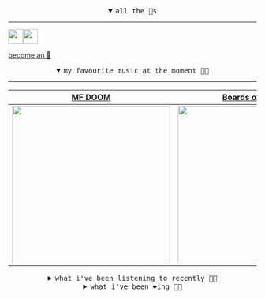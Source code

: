<details open>

<summary align="center"><samp>all the 🥚s</samp></summary>
<hr />

<a href="https://github.com/pvinis"><img src="https://avatars.githubusercontent.com/u/100233?s=90&v=4" width="30" height="30" /><a href="https://github.com/maxPugh"><img src="https://avatars.githubusercontent.com/u/46350013?s=90&u=52a601eaa2d272b35477d096fe782ebf0a8a1f68&v=4" width="30" height="30" />

<samp><a href="https://github.com/bitttttten/bitttttten/stargazers">become an 🥚</a></samp>

</details>

<details open>

<summary align="center"><samp>my favourite music at the moment 🎵🎶</samp></summary>
<hr />

<!-- toc -->

| [MF DOOM](https://open.spotify.com/artist/2pAWfrd7WFF3XhVt9GooDL)                                                                                                | [Boards of Canada](https://open.spotify.com/artist/2VAvhf61GgLYmC6C8anyX1)                                                                                       | [Four Tet](https://open.spotify.com/artist/7Eu1txygG6nJttLHbZdQOh)                                                                                               | [Nils Frahm](https://open.spotify.com/artist/5gqhueRUZEa7VDnQt4HODp)                                                                                             |
| ---------------------------------------------------------------------------------------------------------------------------------------------------------------- | ---------------------------------------------------------------------------------------------------------------------------------------------------------------- | ---------------------------------------------------------------------------------------------------------------------------------------------------------------- | ---------------------------------------------------------------------------------------------------------------------------------------------------------------- |
| [<img src="https://i.scdn.co/image/ab6761610000e5eb3e9a6caa41a80b9238a49784" width="320" height="auto">](https://open.spotify.com/artist/2pAWfrd7WFF3XhVt9GooDL) | [<img src="https://i.scdn.co/image/c0b33a8d211600d70dcda3077d6a582da34321b0" width="320" height="auto">](https://open.spotify.com/artist/2VAvhf61GgLYmC6C8anyX1) | [<img src="https://i.scdn.co/image/ab6761610000e5eb84e29d09b4917bec2700a0d7" width="320" height="auto">](https://open.spotify.com/artist/7Eu1txygG6nJttLHbZdQOh) | [<img src="https://i.scdn.co/image/ab6761610000e5eb812d9b7d8497a380601c8366" width="320" height="auto">](https://open.spotify.com/artist/5gqhueRUZEa7VDnQt4HODp) |

<!-- tocstop -->

</details>

<details>

<summary align="center"><samp>what i've been listening to recently 🎵🎶</samp></summary>
<hr />

<!-- toc -->

| [Everything Is Free<br />Gillian Welch](https://open.spotify.com/track/4hOGvEXmiu9LQcQSRM5dvn)                                                                  | [Moondancer<br />Boris Brejcha](https://open.spotify.com/track/541jLF5Yu9QIVmcY48CJhX)                                                                          | [Three Excited Nuclei of Lutet…<br />Radioactive Orchestra, Axel B…](https://open.spotify.com/track/7nzJAcTxi8DZ7PcvArRPMw)                                     | [All That Remains<br />The Aurora Principle](https://open.spotify.com/track/29n0J67TNZnOln4gpt8PAX)                                                             |
| --------------------------------------------------------------------------------------------------------------------------------------------------------------- | --------------------------------------------------------------------------------------------------------------------------------------------------------------- | --------------------------------------------------------------------------------------------------------------------------------------------------------------- | --------------------------------------------------------------------------------------------------------------------------------------------------------------- |
| [<img src="https://i.scdn.co/image/ab6761610000e5ebbf3ed488c6ff47a5b3a980ac" width="320" height="auto">](https://open.spotify.com/track/4hOGvEXmiu9LQcQSRM5dvn) | [<img src="https://i.scdn.co/image/ab6761610000e5eb33c9b5dcc05194199aa68410" width="320" height="auto">](https://open.spotify.com/track/541jLF5Yu9QIVmcY48CJhX) | [<img src="https://i.scdn.co/image/ab67616d0000b2736cf92b6ee3f07546a8e69eff" width="320" height="auto">](https://open.spotify.com/track/7nzJAcTxi8DZ7PcvArRPMw) | [<img src="https://i.scdn.co/image/ab6761610000e5ebb3af2a64b511e8a78ac9c379" width="320" height="auto">](https://open.spotify.com/track/29n0J67TNZnOln4gpt8PAX) |

<!-- tocstop -->

</details>

<details>

<summary align="center"><samp>what i've been ❤️ing 🎵🎶</samp></summary>
<hr />

<!-- toc -->

| [Hizou<br />Four Hands](https://open.spotify.com/album/0XVlOSm2rHjPusUX0MxJmD)                                                                                  | [Visit Croatia<br />Alabaster DePlume](https://open.spotify.com/album/3r7uewN5Gf2WEqeZh7F5af)                                                                   | [Natural<br />Logic1000, Big Ever](https://open.spotify.com/album/04iCbI7QFhcTtzRAvNBBQM)                                                                       | [The Leanover<br />Life Without Buildings](https://open.spotify.com/album/1c7eigkoEcDAKKhkajY3Br)                                                               |
| --------------------------------------------------------------------------------------------------------------------------------------------------------------- | --------------------------------------------------------------------------------------------------------------------------------------------------------------- | --------------------------------------------------------------------------------------------------------------------------------------------------------------- | --------------------------------------------------------------------------------------------------------------------------------------------------------------- |
| [<img src="https://i.scdn.co/image/ab67616d0000b2738bbf11cfb629144f70591744" width="320" height="auto">](https://open.spotify.com/album/0XVlOSm2rHjPusUX0MxJmD) | [<img src="https://i.scdn.co/image/ab67616d0000b273d025a331be68053b892dfb81" width="320" height="auto">](https://open.spotify.com/album/3r7uewN5Gf2WEqeZh7F5af) | [<img src="https://i.scdn.co/image/ab67616d0000b273fd819baccdaa23ea6cf01b4c" width="320" height="auto">](https://open.spotify.com/album/04iCbI7QFhcTtzRAvNBBQM) | [<img src="https://i.scdn.co/image/ab67616d0000b273f557471eedfbd9a7ab55d75b" width="320" height="auto">](https://open.spotify.com/album/1c7eigkoEcDAKKhkajY3Br) |

<!-- tocstop -->

</details>
